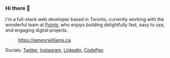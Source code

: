 ### Hi there 👋

I'm a full-stack web developer based in Toronto, currently working with the wonderful team at [Points](https://points.com), who enjoys building delightfully fast, easy to use, and engaging digital projects.

> https://jamesrwilliams.ca

Socials: [Twitter](https://www.twitter.com/James_RWilliams), [Instagram](https://instagram.com/thejamesrwilliams), [LinkedIn](https://uk.linkedin.com/in/thejamesrwilliams), [CodePen](https://codepen.io/jamesrwilliams/)

<!--
**jamesrwilliams/jamesrwilliams** is a ✨ _special_ ✨ repository because its `README.md` (this file) appears on your GitHub profile.

Here are some ideas to get you started:

- 🔭 I’m currently working on ...
- 🌱 I’m currently learning ...
- 👯 I’m looking to collaborate on ...
- 🤔 I’m looking for help with ...
- 💬 Ask me about ...
- 📫 How to reach me: ...
- 😄 Pronouns: ...
- ⚡ Fun fact: ...
-->
